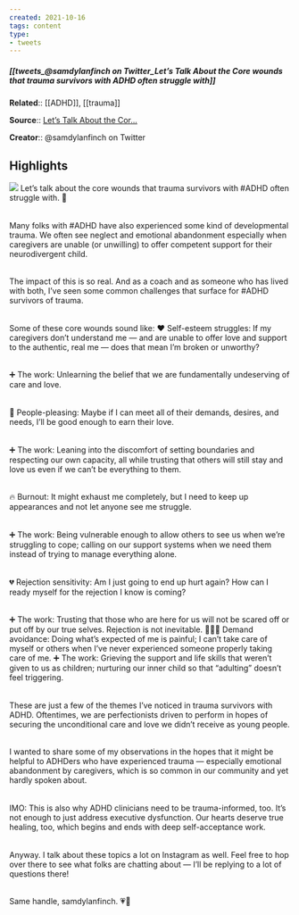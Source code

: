 ```yaml
---
created: 2021-10-16
tags: content
type: 
- tweets
---
```

##### [[tweets_@samdylanfinch on Twitter_Let’s Talk About the Core wounds that trauma survivors with ADHD often struggle with]]

**Related**:: [[ADHD]], [[trauma]]

**Source**:: [Let’s Talk About the Cor...](https://twitter.com/samdylanfinch/status/1448638027505430540)

**Creator**:: @samdylanfinch on Twitter

## Highlights
![](https://pbs.twimg.com/media/FBqYm73UcAo0NlN.jpg)
Let’s talk about the core wounds that trauma survivors with \#ADHD often struggle with. 💬[](https://twitter.com/samdylanfinch/status/1448638027505430540)
###### 
Many folks with \#ADHD have also experienced some kind of developmental trauma. We often see neglect and emotional abandonment especially when caregivers are unable (or unwilling) to offer competent support for their neurodivergent child. [](https://twitter.com/samdylanfinch/status/1448638192937168901)
###### 
The impact of this is so real. And as a coach and as someone who has lived with both, I’ve seen some common challenges that surface for \#ADHD survivors of trauma. [](https://twitter.com/samdylanfinch/status/1448638357135769606)
###### 
Some of these core wounds sound like:
♥️ Self-esteem struggles: If my caregivers don’t understand me — and are unable to offer love and support to the authentic, real me — does that mean I’m broken or unworthy? [](https://twitter.com/samdylanfinch/status/1448638521921601538)
###### 
➕ The work: Unlearning the belief that we are fundamentally undeserving of care and love. [](https://twitter.com/samdylanfinch/status/1448638662615334919)
###### 
👥 People-pleasing: Maybe if I can meet all of their demands, desires, and needs, I’ll be good enough to earn their love. [](https://twitter.com/samdylanfinch/status/1448638825278816261)
###### 
➕ The work: Leaning into the discomfort of setting boundaries and respecting our own capacity, all while trusting that others will still stay and love us even if we can’t be everything to them. [](https://twitter.com/samdylanfinch/status/1448638964496142337)
###### 
🔥 Burnout: It might exhaust me completely, but I need to keep up appearances and not let anyone see me struggle. [](https://twitter.com/samdylanfinch/status/1448639096708947975)
###### 
➕ The work: Being vulnerable enough to allow others to see us when we’re struggling to cope; calling on our support systems when we need them instead of trying to manage everything alone. [](https://twitter.com/samdylanfinch/status/1448639227218911234)
###### 
💔 Rejection sensitivity: Am I just going to end up hurt again? How can I ready myself for the rejection I know is coming?
###### 
➕ The work: Trusting that those who are here for us will not be scared off or put off by our true selves. Rejection is not inevitable. [](https://twitter.com/samdylanfinch/status/1448639353769529345)
🏃🏻‍♂️ Demand avoidance: Doing what’s expected of me is painful; I can’t take care of myself or others when I’ve never experienced someone properly taking care of me. [](https://twitter.com/samdylanfinch/status/1448639465900036096)
➕ The work: Grieving the support and life skills that weren’t given to us as children; nurturing our inner child so that “adulting” doesn’t feel triggering. [](https://twitter.com/samdylanfinch/status/1448639572858990601)
###### 
These are just a few of the themes I’ve noticed in trauma survivors with ADHD. 
Oftentimes, we are perfectionists driven to perform in hopes of securing the unconditional care and love we didn’t receive as young people. [](https://twitter.com/samdylanfinch/status/1448639694900641794)
###### 
I wanted to share some of my observations in the hopes that it might be helpful to ADHDers who have experienced trauma — especially emotional abandonment by caregivers, which is so common in our community and yet hardly spoken about. [](https://twitter.com/samdylanfinch/status/1448640064578199557)
###### 
IMO: This is also why ADHD clinicians need to be trauma-informed, too.
It’s not enough to just address executive dysfunction. Our hearts deserve true healing, too, which begins and ends with deep self-acceptance work. [](https://twitter.com/samdylanfinch/status/1448640658336481281)
###### 
Anyway. I talk about these topics a lot on Instagram as well. Feel free to hop over there to see what folks are chatting about — I’ll be replying to a lot of questions there!
###### 
Same handle, samdylanfinch. 💗🧠 [](https://twitter.com/samdylanfinch/status/1448641198738980869)

